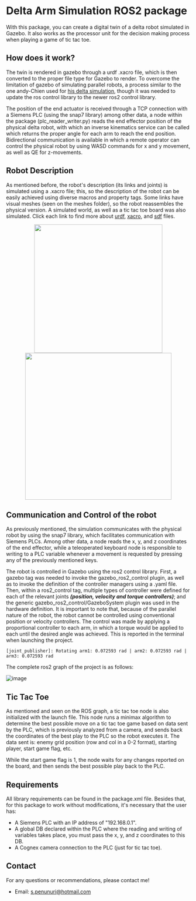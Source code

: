 # **Delta Arm Simulation ROS2 package**
With this package, you can create a digital twin of a delta robot simulated in Gazebo. It also works as the processor unit for the decision making process when playing a game of tic tac toe.

## How does it work? 
The twin is rendered in gazebo through a urdf .xacro file, which is then converted to the proper file type for Gazebo to render. To overcome the limitation of gazebo of simulating parallel robots, a process similar to the one andy-Chien used for [his delta simulation](https://github.com/andy-Chien/simple_delta_robot/tree/main), though it was needed to update the ros control library to the newer ros2 control library. 

The position of the end actuator is received through a TCP connection with a Siemens PLC (using the snap7 library) among other data, a node within the package (plc_reader_writer.py) reads the end effector position of the physical delta robot, with which an inverse kinematics service can be called which returns the proper angle for each arm to reach the end position. Bidirectional communication is available in which a remote operator can control the physical robot by using WASD commands for x and y movement, as well as QE for z-movements.

## Robot Description
As mentioned before, the robot's description (its links and joints) is simulated using a .xacro file; this, so the description of the robot can be easily achieved using diverse macros and property tags. Some links have visual meshes (seen on the meshes folder), so the robot reassembles the physical version. A simulated world, as well as a tic tac toe board was also simulated. Click each link to find more about [urdf](https://docs.ros.org/en/jazzy/Tutorials/Intermediate/URDF/URDF-Main.html), [xacro](https://wiki.ros.org/xacro), and [sdf](http://sdformat.org/tutorials) files.

<p float="left" align="center">
  <img src="https://github.com/Santi-13/my_second_delta/assets/61756465/b78eaca6-bf1b-4d72-9f3f-4bc736d88059" width="350"/>
  <img src="https://github.com/Santi-13/my_second_delta/assets/61756465/b5154c92-94b8-4eed-bd64-0133c242247a" width="400"/>
</p>

## Communication and Control of the robot
As previously mentioned, the simulation communicates with the physical robot by using the snap7 library, which facilitates communication with Siemens PLCs. Among other data, a node reads the x, y, and z coordinates of the end effector, while a teleoperated keyboard node is responsible to writing to a PLC variable whenever a movement is requested by pressing any of the previously mentioned keys. 

The robot is controlled in Gazebo using the ros2 control library. First, a gazebo tag was needed to invoke the gazebo_ros2_control plugin, as well as to invoke the definition of the controller managers using a .yaml file. Then, within a ros2_control tag, multiple types of controller were defined for each of the relevant joints ***(position, velocity and torque controllers)***; and the generic gazebo_ros2_control/GazeboSystem plugin was used in the hardware definition. It is important to note that, because of the parallel nature of the robot, the robot cannot be controlled using conventional position or velocity controllers. The control was made by applying a proportional controller to each arm, in which a torque would be applied to each until the desired angle was achieved. This is reported in the terminal when launching the project.

`[joint_publisher]: Rotating arm1: 0.072593 rad | arm2: 0.072593 rad | arm3: 0.072593 rad`

The complete ros2 graph of the project is as follows:

![image](https://github.com/Santi-13/my_second_delta/assets/61756465/1d392102-0cc3-4283-9c2b-18d1fbe30602)

## Tic Tac Toe
As mentioned and seen on the ROS graph, a tic tac toe node is also initialized with the launch file. This node runs a minimax algorithm to determine the best possible move on a tic tac toe game based on data sent by the PLC, which is previously analyzed from a camera, and sends back the coordinates of the best play to the PLC so the robot executes it. The data sent is: enemy grid position (row and col in a 0-2 format), starting player, start game flag, etc.

While the start game flag is 1, the node waits for any changes reported on the board, and then sends the best possible play back to the PLC.

## Requirements
All library requirements can be found in the package.xml file. Besides that, for this package to work without modifications, it's necessary that the user has:
- A Siemens PLC with an IP address of "192.168.0.1".
- A global DB declared within the PLC where the reading and writing of variables takes place, you must pass the x, y, and z coordinates to this DB.
- A Cognex camera connection to the PLC (just for tic tac toe).

## Contact
For any questions or recommendations, please contact me!
- Email: s.penunuri@hotmail.com

